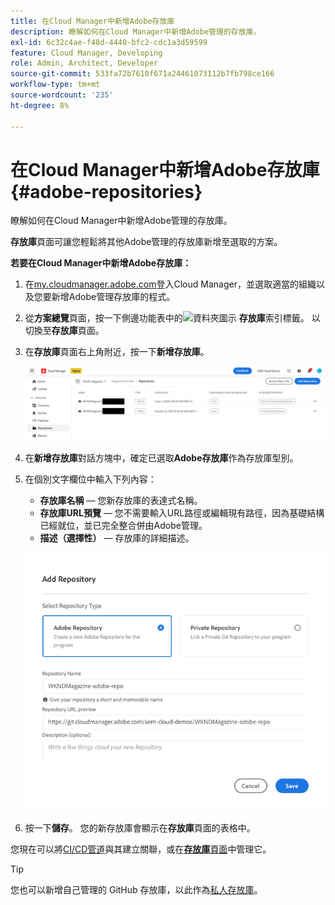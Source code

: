```yaml
---
title: 在Cloud Manager中新增Adobe存放庫
description: 瞭解如何在Cloud Manager中新增Adobe管理的存放庫。
exl-id: 6c32c4ae-f48d-4440-bfc2-cdc1a3d59599
feature: Cloud Manager, Developing
role: Admin, Architect, Developer
source-git-commit: 533fa72b7610f671a24461073112b7fb798ce166
workflow-type: tm+mt
source-wordcount: '235'
ht-degree: 8%

---
```


# 在Cloud Manager中新增Adobe存放庫 {#adobe-repositories}

瞭解如何在Cloud Manager中新增Adobe管理的存放庫。

**存放庫**&#x200B;頁面可讓您輕鬆將其他Adobe管理的存放庫新增至選取的方案。

**若要在Cloud Manager中新增Adobe存放庫：**

1. 在[my.cloudmanager.adobe.com](https://my.cloudmanager.adobe.com/)登入Cloud Manager，並選取適當的組織以及您要新增Adobe管理存放庫的程式。

1. 從&#x200B;**方案總覽**&#x200B;頁面，按一下側邊功能表中的![資料夾圖示](https://spectrum.adobe.com/static/icons/workflow_18/Smock_Folder_18_N.svg) **存放庫**&#x200B;索引標籤。 以切換至&#x200B;**存放庫**&#x200B;頁面。

1. 在&#x200B;**存放庫**&#x200B;頁面右上角附近，按一下&#x200B;**新增存放庫**。

   ![新增存放庫按鈕](assets/add-repository.png)

1. 在&#x200B;**新增存放庫**&#x200B;對話方塊中，確定已選取&#x200B;**Adobe存放庫**&#x200B;作為存放庫型別。

1. 在個別文字欄位中輸入下列內容：

   * **存放庫名稱** — 您新存放庫的表達式名稱。
   * **存放庫URL預覽** — 您不需要輸入URL路徑或編輯現有路徑，因為基礎結構已經就位，並已完全整合併由Adobe管理。
   * **描述（選擇性）** — 存放庫的詳細描述。

   ![新增存放庫對話框](assets/add-adobe-repository.png)

1. 按一下&#x200B;**儲存**。
您的新存放庫會顯示在**存放庫**&#x200B;頁面的表格中。

您現在可以將[CI/CD管道](/help/implementing/cloud-manager/configuring-pipelines/introduction-ci-cd-pipelines.md)與其建立關聯，或在&#x200B;[**存放庫**&#x200B;頁面](managing-repositories.md)中管理它。

>[!TIP]
>
>您也可以新增自己管理的 GitHub 存放庫，以此作為[私人存放庫](private-repositories.md)。

